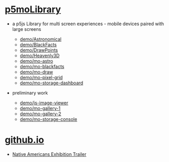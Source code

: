 # [p5moLibrary](https://github.com/molab-itp/p5moLibrary)

- a p5js Library for multi screen experiences - mobile devices paired with large screens

  - [demo/Astronomical](demo/Astronomical?v=88)
  - [demo/BlackFacts](demo/BlackFacts?v=88)
  - [demo/DrawPoints](demo/DrawPoints?v=88)
  - [demo/Heavenly3D](demo/Heavenly3D?v=88)
  - [demo/mo-astro](demo/mo-astro?v=88)
  - [demo/mo-blackfacts](demo/mo-blackfacts?v=88)
  - [demo/mo-draw](demo/mo-draw?v=88)
  - [demo/mo-pixel-grid](demo/mo-pixel-grid?v=88)
  - [demo/mo-storage-dashboard](demo/mo-storage-dashboard?v=88)

- preliminary work

  - [demo/js-image-viewer](demo/js-image-viewer?v=88)
  - [demo/mo-gallery-1](demo/mo-gallery-1?v=88)
  - [demo/mo-gallery-2](demo/mo-gallery-2?v=88)
  - [demo/mo-storage-console](demo/mo-storage-console?v=88)

# [github.io](https://molab-itp.github.io/p5moLibrary/src?v=88)

- [Native Americans Exhibition Trailer](demo/BlackFacts?playlist=hpjNGTYvpxw)

<!--

- retired
  - [demo/mo-astro-host-0](demo/mo-astro-host-0?v=88)
  - [demo/mo-astro-host-1](demo/mo-astro-host-1?v=88)
  - [demo/mo-astro-remote-0](demo/mo-astro-remote-0?v=88)
  - [demo/mo-astro-remote-1](demo/mo-astro-remote-1?v=88)

  - [demo/mo-blackfacts-host](demo/mo-blackfacts-host?v=88)
  - [demo/mo-blackfacts-remote](demo/mo-blackfacts-remote?v=88)

# https://www.youtube.com/watch?v=hpjNGTYvpxw
# The Land Carries Our Ancestors: Contemporary Art by Native Americans Exhibition Trailer

 -->
